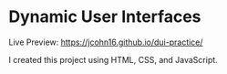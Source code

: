 # Dynamic User Interfaces

Live Preview: https://jcohn16.github.io/dui-practice/

I created this project using HTML, CSS, and JavaScript.